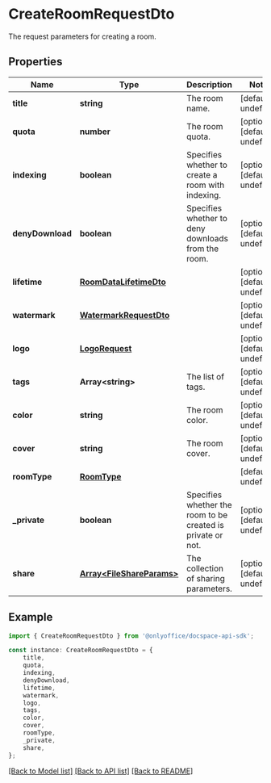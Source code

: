 # CreateRoomRequestDto

The request parameters for creating a room.

## Properties

Name | Type | Description | Notes
------------ | ------------- | ------------- | -------------
**title** | **string** | The room name. | [default to undefined]
**quota** | **number** | The room quota. | [optional] [default to undefined]
**indexing** | **boolean** | Specifies whether to create a room with indexing. | [optional] [default to undefined]
**denyDownload** | **boolean** | Specifies whether to deny downloads from the room. | [optional] [default to undefined]
**lifetime** | [**RoomDataLifetimeDto**](RoomDataLifetimeDto.md) |  | [optional] [default to undefined]
**watermark** | [**WatermarkRequestDto**](WatermarkRequestDto.md) |  | [optional] [default to undefined]
**logo** | [**LogoRequest**](LogoRequest.md) |  | [optional] [default to undefined]
**tags** | **Array&lt;string&gt;** | The list of tags. | [optional] [default to undefined]
**color** | **string** | The room color. | [optional] [default to undefined]
**cover** | **string** | The room cover. | [optional] [default to undefined]
**roomType** | [**RoomType**](RoomType.md) |  | [default to undefined]
**_private** | **boolean** | Specifies whether the room to be created is private or not. | [optional] [default to undefined]
**share** | [**Array&lt;FileShareParams&gt;**](FileShareParams.md) | The collection of sharing parameters. | [optional] [default to undefined]

## Example

```typescript
import { CreateRoomRequestDto } from '@onlyoffice/docspace-api-sdk';

const instance: CreateRoomRequestDto = {
    title,
    quota,
    indexing,
    denyDownload,
    lifetime,
    watermark,
    logo,
    tags,
    color,
    cover,
    roomType,
    _private,
    share,
};
```

[[Back to Model list]](../README.md#documentation-for-models) [[Back to API list]](../README.md#documentation-for-api-endpoints) [[Back to README]](../README.md)
